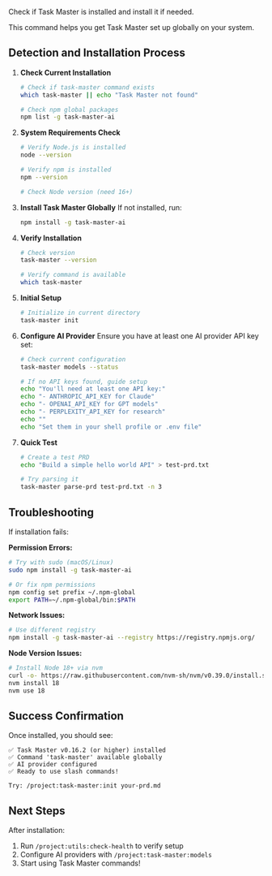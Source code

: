 Check if Task Master is installed and install it if needed.

This command helps you get Task Master set up globally on your system.

## Detection and Installation Process

1. **Check Current Installation**

   ```bash
   # Check if task-master command exists
   which task-master || echo "Task Master not found"

   # Check npm global packages
   npm list -g task-master-ai
   ```

2. **System Requirements Check**

   ```bash
   # Verify Node.js is installed
   node --version

   # Verify npm is installed
   npm --version

   # Check Node version (need 16+)
   ```

3. **Install Task Master Globally** If not installed, run:

   ```bash
   npm install -g task-master-ai
   ```

4. **Verify Installation**

   ```bash
   # Check version
   task-master --version

   # Verify command is available
   which task-master
   ```

5. **Initial Setup**

   ```bash
   # Initialize in current directory
   task-master init
   ```

6. **Configure AI Provider** Ensure you have at least one AI provider API key
   set:

   ```bash
   # Check current configuration
   task-master models --status

   # If no API keys found, guide setup
   echo "You'll need at least one API key:"
   echo "- ANTHROPIC_API_KEY for Claude"
   echo "- OPENAI_API_KEY for GPT models"
   echo "- PERPLEXITY_API_KEY for research"
   echo ""
   echo "Set them in your shell profile or .env file"
   ```

7. **Quick Test**

   ```bash
   # Create a test PRD
   echo "Build a simple hello world API" > test-prd.txt

   # Try parsing it
   task-master parse-prd test-prd.txt -n 3
   ```

## Troubleshooting

If installation fails:

**Permission Errors:**

```bash
# Try with sudo (macOS/Linux)
sudo npm install -g task-master-ai

# Or fix npm permissions
npm config set prefix ~/.npm-global
export PATH=~/.npm-global/bin:$PATH
```

**Network Issues:**

```bash
# Use different registry
npm install -g task-master-ai --registry https://registry.npmjs.org/
```

**Node Version Issues:**

```bash
# Install Node 18+ via nvm
curl -o- https://raw.githubusercontent.com/nvm-sh/nvm/v0.39.0/install.sh | bash
nvm install 18
nvm use 18
```

## Success Confirmation

Once installed, you should see:

```
✅ Task Master v0.16.2 (or higher) installed
✅ Command 'task-master' available globally
✅ AI provider configured
✅ Ready to use slash commands!

Try: /project:task-master:init your-prd.md
```

## Next Steps

After installation:

1. Run `/project:utils:check-health` to verify setup
2. Configure AI providers with `/project:task-master:models`
3. Start using Task Master commands!
